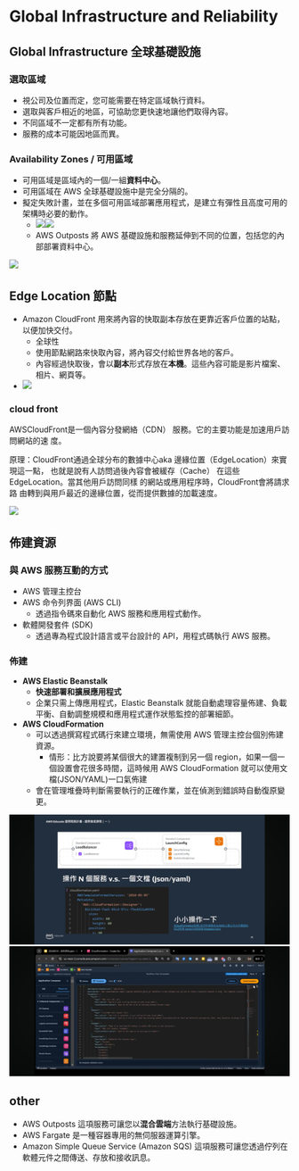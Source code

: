 # Global Infrastructure and Reliability
## Global Infrastructure 全球基礎設施
### 選取區域
- 視公司及位置而定，您可能需要在特定區域執行資料。
- 選取與客戶相近的地區，可協助您更快速地讓他們取得內容。
- 不同區域不一定都有所有功能。
- 服務的成本可能因地區而異。

### Availability Zones / 可用區域
- 可用區域是區域內的一個/一組**資料中心**。
- 可用區域在 AWS 全球基礎設施中是完全分隔的。
- 擬定失敗計畫，並在多個可用區域部署應用程式，是建立有彈性且高度可用的架構時必要的動作。
  - ![](https://explore.skillbuilder.aws/files/a/w/aws_prod1_docebosaas_com/1715360400/gDsLZg-tazoJD5huJteLlg/tincan/50bb3ae9507c15309a6ecbb7b8d96d9cb455d06f/assets/aeQAaJfGkRo8775t_bkRJ22WFEz3vJXgL.png)![](https://explore.skillbuilder.aws/files/a/w/aws_prod1_docebosaas_com/1715360400/gDsLZg-tazoJD5huJteLlg/tincan/50bb3ae9507c15309a6ecbb7b8d96d9cb455d06f/assets/LursH_vFA_JJwpJh_X7EEDdg9hO0gI3M0.png)
  - AWS Outposts 將 AWS 基礎設施和服務延伸到不同的位置，包括您的內部部署資料中心。

![](https://explore.skillbuilder.aws/files/a/w/aws_prod1_docebosaas_com/1715360400/gDsLZg-tazoJD5huJteLlg/tincan/50bb3ae9507c15309a6ecbb7b8d96d9cb455d06f/assets/GZWRzA14MiE9c8FI_JJcgiyr38NzVUjTo.png)

## Edge Location 節點
- Amazon CloudFront 用來將內容的快取副本存放在更靠近客戶位置的站點，以便加快交付。
  - 全球性
  - 使用節點網路來快取內容，將內容交付給世界各地的客戶。
  - 內容經過快取後，會以**副本**形式存放在**本機**。這些內容可能是影片檔案、相片、網頁等。
- ![](https://explore.skillbuilder.aws/files/a/w/aws_prod1_docebosaas_com/1715360400/gDsLZg-tazoJD5huJteLlg/tincan/50bb3ae9507c15309a6ecbb7b8d96d9cb455d06f/assets/CgPtp0K4ZJrvbhOl_hGFL1EyBbeUcy4Of.png)

### cloud front
AWSCloudFront是一個內容分發網絡（CDN） 服務。它的主要功能是加速用戶訪問網站的速
度。

原理：CloudFront通過全球分布的數據中心aka 邊緣位置（EdgeLocation）來實現這一點， 也就是說有人訪問過後內容會被緩存（Cache） 在這些EdgeLocation。當其他用戶訪問同樣 的網站或應用程序時，CloudFront會將請求路 由轉到與用戶最近的邊緣位置，從而提供數據的加載速度。

![](https://media.geeksforgeeks.org/wp-content/cdn-uploads/20220306134139/Group-111.jpg)

## 佈建資源
### 與 AWS 服務互動的方式
- AWS 管理主控台
- AWS 命令列界面 (AWS CLI)
  - 透過指令碼來自動化 AWS 服務和應用程式動作。
- 軟體開發套件 (SDK)
  - 透過專為程式設計語言或平台設計的 API，用程式碼執行 AWS 服務。

### 佈建
- **AWS Elastic Beanstalk**
  - **快速部署和擴展應用程式**
  - 企業只需上傳應用程式，Elastic Beanstalk 就能自動處理容量佈建、負載平衡、自動調整規模和應用程式運作狀態監控的部署細節。
- **AWS CloudFormation**
  - 可以透過撰寫程式碼行來建立環境，無需使用 AWS 管理主控台個別佈建資源。
    - 情形：比方說要將某個很大的建置複制到另一個 region，如果一個一個設置會花很多時間，這時候用 AWS CloudFormation 就可以使用文檔(JSON/YAML)一口氣佈建
  - 會在管理堆疊時判斷需要執行的正確作業，並在偵測到錯誤時自動復原變更。

<img src="img/IMG_1400.png">

<img src="img/IMG_1402.png">


## other 
- AWS Outposts 這項服務可讓您以**混合雲端**方法執行基礎設施。
- AWS Fargate 是一種容器專用的無伺服器運算引擎。
- Amazon Simple Queue Service (Amazon SQS) 這項服務可讓您透過佇列在軟體元件之間傳送、存放和接收訊息。